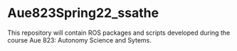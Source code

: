 # Aue823Spring22_ssathe
This repository will contain ROS packages and scripts developed during the course Aue 823: Autonomy Science and Sytems.

